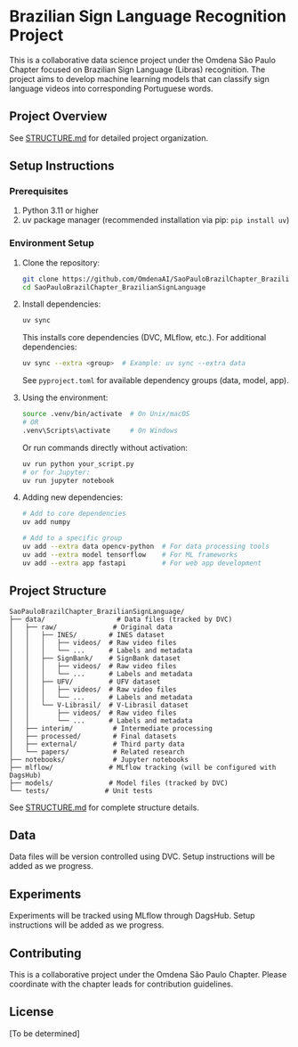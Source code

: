 # Brazilian Sign Language Recognition Project

This is a collaborative data science project under the Omdena São Paulo Chapter focused on Brazilian Sign Language (Libras) recognition. The project aims to develop machine learning models that can classify sign language videos into corresponding Portuguese words.

## Project Overview

See [STRUCTURE.md](STRUCTURE.md) for detailed project organization.

## Setup Instructions

### Prerequisites

1. Python 3.11 or higher
2. uv package manager (recommended installation via pip: `pip install uv`)

### Environment Setup

1. Clone the repository:
   ```bash
   git clone https://github.com/OmdenaAI/SaoPauloBrazilChapter_BrazilianSignLanguage.git
   cd SaoPauloBrazilChapter_BrazilianSignLanguage
   ```

2. Install dependencies:
   ```bash
   uv sync
   ```
   This installs core dependencies (DVC, MLflow, etc.). For additional dependencies:
   ```bash
   uv sync --extra <group>  # Example: uv sync --extra data
   ```
   See `pyproject.toml` for available dependency groups (data, model, app).

3. Using the environment:
   ```bash
   source .venv/bin/activate  # On Unix/macOS
   # OR
   .venv\Scripts\activate     # On Windows
   ```

   Or run commands directly without activation:
   ```bash
   uv run python your_script.py
   # or for Jupyter:
   uv run jupyter notebook
   ```

4. Adding new dependencies:
   ```bash
   # Add to core dependencies
   uv add numpy

   # Add to a specific group
   uv add --extra data opencv-python  # For data processing tools
   uv add --extra model tensorflow    # For ML frameworks
   uv add --extra app fastapi         # For web app development
   ```

## Project Structure

```
SaoPauloBrazilChapter_BrazilianSignLanguage/
├── data/                  # Data files (tracked by DVC)
│   ├── raw/              # Original data
│   │   ├── INES/        # INES dataset
│   │   │   ├── videos/  # Raw video files
│   │   │   └── ...      # Labels and metadata
│   │   ├── SignBank/    # SignBank dataset
│   │   │   ├── videos/  # Raw video files
│   │   │   └── ...      # Labels and metadata
│   │   ├── UFV/         # UFV dataset
│   │   │   ├── videos/  # Raw video files
│   │   │   └── ...      # Labels and metadata
│   │   └── V-Librasil/  # V-Librasil dataset
│   │       ├── videos/  # Raw video files
│   │       └── ...      # Labels and metadata
│   ├── interim/          # Intermediate processing
│   ├── processed/        # Final datasets
│   ├── external/         # Third party data
│   └── papers/           # Related research
├── notebooks/            # Jupyter notebooks
├── mlflow/              # MLflow tracking (will be configured with DagsHub)
├── models/              # Model files (tracked by DVC)
└── tests/              # Unit tests
```

See [STRUCTURE.md](STRUCTURE.md) for complete structure details.

## Data

Data files will be version controlled using DVC. Setup instructions will be added as we progress.

## Experiments

Experiments will be tracked using MLflow through DagsHub. Setup instructions will be added as we progress.

## Contributing

This is a collaborative project under the Omdena São Paulo Chapter. Please coordinate with the chapter leads for contribution guidelines.

## License

[To be determined]